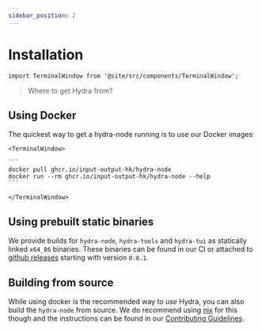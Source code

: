 ```yaml
---
sidebar_position: 2
---
```


# Installation

```mdx-code-block
import TerminalWindow from '@site/src/components/TerminalWindow';
```

> Where to get Hydra from?

## Using Docker

The quickest way to get a hydra-node running is to use our Docker images:

````mdx-code-block
<TerminalWindow>

```
docker pull ghcr.io/input-output-hk/hydra-node
docker run --rm ghcr.io/input-output-hk/hydra-node --help
```

</TerminalWindow>
````

## Using prebuilt static binaries

We provide builds for `hydra-node`, `hydra-tools` and `hydra-tui` as statically
linked `x64_86` binaries. These binaries can be found in our CI or attached to
[github releases](https://github.com/input-output-hk/hydra/releases)
starting with version `0.8.1`.

## Building from source

While using docker is the recommended way to _use_ Hydra, you can also build the `hydra-node` from source. We do recommend using [nix](https://nixos.org/download.html) for this though and the instructions can be found in our [Contributing Guidelines](https://github.com/input-output-hk/hydra/blob/master/CONTRIBUTING.md).
